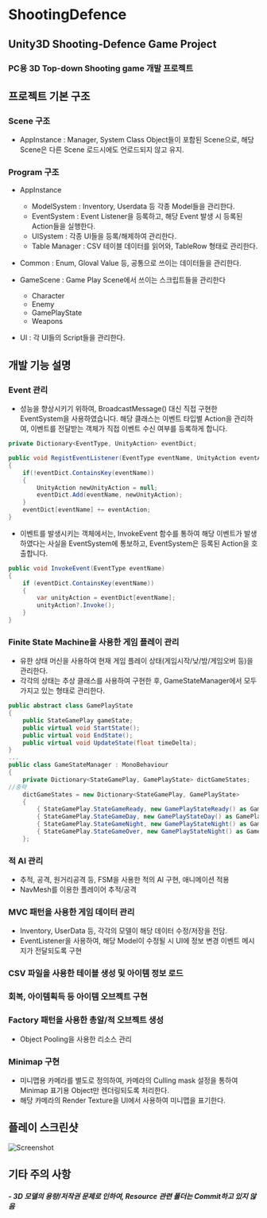 # ShootingDefence

## Unity3D Shooting-Defence Game Project

### PC용 3D Top-down Shooting game 개발 프로젝트

## 프로젝트 기본 구조
### Scene 구조 
 - AppInstance : Manager, System Class Object들이 포함된 Scene으로, 해당 Scene은 다른 Scene 로드시에도 언로드되지 않고 유지.
 
### Program 구조
 - AppInstance
 
   - ModelSystem : Inventory, Userdata 등 각종 Model들을 관리한다.
   - EventSystem : Event Listener을 등록하고, 해당 Event 발생 시 등록된 Action들을 실행한다.
   - UISystem : 각종 UI들을 등록/해제하여 관리한다.
   - Table Manager : CSV 테이블 데이터를 읽어와, TableRow 형태로 관리한다.
   
 - Common : Enum, Gloval Value 등, 공통으로 쓰이는 데이터들을 관리한다.
 - GameScene : Game Play Scene에서 쓰이는 스크립트들을 관리한다
   - Character
   - Enemy
   - GamePlayState
   - Weapons
 - UI : 각 UI들의 Script들을 관리한다.
 
## 개발 기능 설명

### Event 관리
- 성능을 향상시키기 위하여, BroadcastMessage() 대신 직접 구현한 EventSystem을 사용하였습니다. 해당 클래스는 이벤트 타입별 Action을 관리하여, 이벤트를 전달받는 객체가 직접 이벤트 수신 여부를 등록하게 합니다.
```C#
private Dictionary<EventType, UnityAction> eventDict;

public void RegistEventListener(EventType eventName, UnityAction eventAction)
{
	if(!eventDict.ContainsKey(eventName))
	{
		UnityAction newUnityAction = null;
		eventDict.Add(eventName, newUnityAction);
	}
	eventDict[eventName] += eventAction;
}
```

- 이벤트를 발생시키는 객체에서는, InvokeEvent 함수를 통하여 해당 이벤트가 발생하였다는 사실을 EventSystem에 통보하고, EventSystem은 등록된 Action을 호출합니다.
```C#
public void InvokeEvent(EventType eventName)
{
	if (eventDict.ContainsKey(eventName))
	{
		var unityAction = eventDict[eventName];
		unityAction?.Invoke();
	}
}
```

### Finite State Machine을 사용한 게임 플레이 관리
  - 유한 상태 머신을 사용하여 현재 게임 플레이 상태(게임시작/낮/밤/게임오버 등)을 관리한다.
  - 각각의 상태는 추상 클래스를 사용하여 구현한 후, GameStateManager에서 모두 가지고 있는 형태로 관리한다.
```C#
public abstract class GamePlayState
{
    public StateGamePlay gameState;
    public virtual void StartState();
    public virtual void EndState();
    public virtual void UpdateState(float timeDelta);
}
...
public class GameStateManager : MonoBehaviour
{
	private Dictionary<StateGamePlay, GamePlayState> dictGameStates;
//중략
	dictGameStates = new Dictionary<StateGamePlay, GamePlayState>
	{
		{ StateGamePlay.StateGameReady, new GamePlayStateReady() as GamePlayState },
		{ StateGamePlay.StateGameDay, new GamePlayStateDay() as GamePlayState },
		{ StateGamePlay.StateGameNight, new GamePlayStateNight() as GamePlayState },
		{ StateGamePlay.StateGameOver, new GamePlayStateNight() as GamePlayState }
	};
```
### 적 AI 관리
- 추적, 공격, 원거리공격 등, FSM을 사용한 적의 AI 구현, 애니메이션 적용
- NavMesh를 이용한 플레이어 추적/공격

### MVC 패턴을 사용한 게임 데이터 관리
- Inventory, UserData 등, 각각의 모델이 해당 데이터 수정/저장을 전담. 
- EventListener을 사용하여, 해당 Model이 수정될 시 UI에 정보 변경 이벤트 메시지가 전달되도록 구현

### CSV 파일을 사용한 테이블 생성 및 아이템 정보 로드

### 회복, 아이템획득 등 아이템 오브젝트 구현

### Factory 패턴을 사용한 총알/적 오브젝트 생성

- Object Pooling을 사용한 리소스 관리

### Minimap 구현
 - 미니맵용 카메라를 별도로 정의하여, 카메라의 Culling mask 설정을 통하여 Minimap 표기용 Object만 렌더링되도록 처리한다.
 - 해당 카메라의 Render Texture을 UI에서 사용하여 미니맵을 표기한다.

## 플레이 스크린샷

![Screenshot](https://user-images.githubusercontent.com/30260233/209845479-ef24a58c-b837-476c-9072-c87652de8c13.PNG)


## 기타 주의 사항

##### - 3D 모델의 용량/저작권 문제로 인하여, Resource 관련 폴더는 Commit하고 있지 않음
